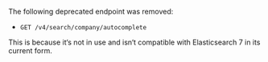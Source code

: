 The following deprecated endpoint was removed:

- `GET /v4/search/company/autocomplete`

This is because it‘s not in use and isn‘t compatible with Elasticsearch 7 in its current form.
